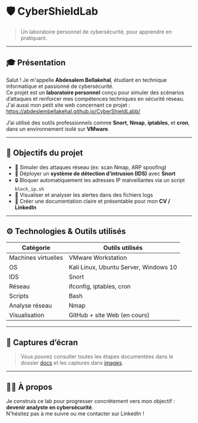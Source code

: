 # 🛡️ CyberShieldLab

> Un laboratoire personnel de cybersécurité, pour apprendre en pratiquant.

---

## 🎓 Présentation

Salut ! Je m'appelle **Abdesalem Bellakehal**, étudiant en technique informatique et passionné de cybersécurité.  
Ce projet est un **laboratoire personnel** conçu pour simuler des scénarios d’attaques et renforcer mes compétences techniques en sécurité réseau.
J'ai aussi mon petit site web concernant ce projet : https://abdeslembellakehal.github.io/CyberShieldLabb/

J’ai utilisé des outils professionnels comme **Snort**, **Nmap**, **iptables**, et **cron**, dans un environnement isolé sur **VMware**.

---

## 🎯 Objectifs du projet

- 🔁 Simuler des attaques réseau (ex: scan Nmap, ARP spoofing)
- 🛑 Déployer un **système de détection d’intrusion (IDS)** avec **Snort**
- 🔒 Bloquer automatiquement les adresses IP malveillantes via un script `block_ip.sh`
- 📝 Visualiser et analyser les alertes dans des fichiers logs
- 📂 Créer une documentation claire et présentable pour mon **CV / LinkedIn**

---

## ⚙️ Technologies & Outils utilisés

| Catégorie            | Outils utilisés                       |
|----------------------|----------------------------------------|
| Machines virtuelles  | VMware Workstation                    |
| OS                   | Kali Linux, Ubuntu Server, Windows 10 |
| IDS                  | Snort                                 |
| Réseau               | ifconfig, iptables, cron              |
| Scripts              | Bash                                   |
| Analyse réseau       | Nmap                                   |
| Visualisation        | GitHub + site Web (en cours)          |

---

## 📸 Captures d’écran

> Vous pouvez consulter toutes les étapes documentées dans le dossier [docs](./docs) et les captures dans [images](./images).

---


## 🙋‍♂️ À propos

Je construis ce lab pour progresser concrètement vers mon objectif :  
**devenir analyste en cybersécurité**.  
N'hésitez pas à me suivre ou me contacter sur LinkedIn !

